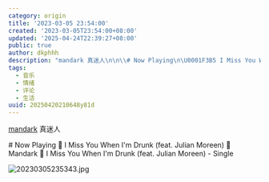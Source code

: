 ```yaml
---
category: origin
title: '2023-03-05 23:54:00'
created: '2023-03-05T23:54:00+08:00'
updated: '2025-04-24T22:39:27+08:00'
public: true
author: dkphhh
description: "mandark 真迷人\n\n\\# Now Playing\n\U0001F3B5 I Miss You When I'm Drunk (fe……"
tags:
  - 音乐
  - 情绪
  - 评论
  - 生活
uuid: 20250420210648y81d
---
```


[mandark](https://open.spotify.com/artist/7znAteIK9wAnN6URYwFsks) 真迷人

\# Now Playing
🎵 I Miss You When I'm Drunk (feat. Julian Moreen)
🎤 Mandark
💽 I Miss You When I'm Drunk (feat. Julian Moreen) - Single

![20230305235343.jpg](https://img.dkphhh.me/20230305235343.jpg)

